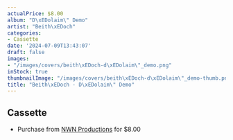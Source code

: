 ```yaml
---
actualPrice: $8.00
album: "D\xEDolaim\" Demo"
artist: "Beith\xEDoch"
categories:
- Cassette
date: '2024-07-09T13:43:07'
draft: false
images:
- "/images/covers/beith\xEDoch-d\xEDolaim\"_demo.png"
inStock: true
thumbnailImage: "/images/covers/beith\xEDoch-d\xEDolaim\"_demo-thumb.png"
title: "Beith\xEDoch - D\xEDolaim\" Demo"
---
```


## Cassette
* Purchase from [NWN Productions](http://shop.nwnprod.com/index.php?route=product/product&path=73&product_id=41414&sort=pd.name&order=ASC) for $8.00
